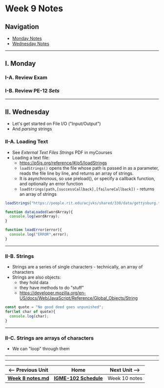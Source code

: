 # Week 9 Notes

## Navigation

- [Monday Notes](#monday)
- [Wednesday Notes](#wednesday)

<!--
- [Friday Notes](#friday)
-->

<hr>

<a id="monday" />

## I. Monday

### I-A. Review Exam

### I-B. Review PE-12 *Sets*

<hr>

<a id="wednesday" />

## II. Wednesday
- Let's get started on File I/O ("Input/Output")
- And *parsing* strings

### II-A. Loading Text
- See *External Text Files Strings* PDF in myCourses
- Loading a text file:
  - https://p5js.org/reference/#/p5/loadStrings
  - `loadStrings()` opens the file whose path is passed in as a parameter, reads the file line by line, and returns an array of strings. 
  - It is asynchronous, so use preload(), or specify a callback function, and optionally an error function
  - `loadStrings(path,[successCallback],[failureCallback])` - returns an array of strings


```js
loadStrings("https://people.rit.edu/acjvks/shared/330/data/gettysburg.txt", dataLoaded, loadError);

function dataLoaded(wordArray){
  console.log(wordArray);
}

function loadError(error){
  console.log("ERROR",error);
}
```

<hr>

### II-B. Strings
- Strings are a series of single characters - technically, an array of characters
- Strings are also objects:
  - they hold data
  - they have methods to do "stuff"
  - https://developer.mozilla.org/en-US/docs/Web/JavaScript/Reference/Global_Objects/String

```js
const quote = "No good deed goes unpunished";
for(let char of quote){
  console.log(char);
}
```

<hr>

### II-C. Strings are arrays of characters

- We can "loop" through them

<!--

<hr>


<a id="friday" />

## III. Friday

-->


<hr><hr>

| <-- Previous Unit | Home | Next Unit -->
| --- | --- | --- 
| [**Week 8 notes.md**](08.md)     |  [**IGME-102 Schedule**](../schedule.md) | Week 10 notes
